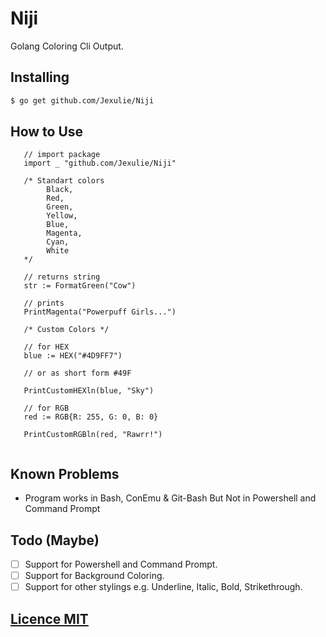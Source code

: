 # Niji

Golang Coloring Cli Output.

## Installing

```bash
$ go get github.com/Jexulie/Niji
```

## How to Use
```golang
   // import package
   import _ "github.com/Jexulie/Niji"

   /* Standart colors
        Black,
        Red,
        Green,
        Yellow,
        Blue,
        Magenta,
        Cyan,
        White
   */

   // returns string
   str := FormatGreen("Cow")
   
   // prints
   PrintMagenta("Powerpuff Girls...")

   /* Custom Colors */

   // for HEX 
   blue := HEX("#4D9FF7")

   // or as short form #49F

   PrintCustomHEXln(blue, "Sky")

   // for RGB
   red := RGB{R: 255, G: 0, B: 0}

   PrintCustomRGBln(red, "Rawrr!")


```

## Known Problems

* Program works in Bash, ConEmu & Git-Bash But Not in Powershell and Command Prompt

## Todo (Maybe)

- [ ] Support for Powershell and Command Prompt.
- [ ] Support for Background Coloring.
- [ ] Support for other stylings e.g. Underline, Italic, Bold, Strikethrough.

## [Licence MIT](https://github.com/Jexulie/Niji/blob/master/format.go)
